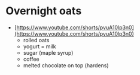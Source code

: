 # Overnight oats

- [https://www.youtube.com/shorts/pvuA10lp3n0](https://www.youtube.com/shorts/pvuA10lp3n0)
    - rolled oats
    - yogurt
    = milk
    - sugar (maple syrup)
    - coffee
    - melted chocolate on top (hardens)
